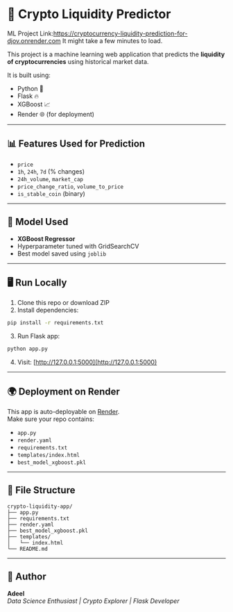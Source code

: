 # 🚀 Crypto Liquidity Predictor

ML Project
Link:https://cryptocurrency-liquidity-prediction-for-djov.onrender.com
It might take a few minutes to load.

This project is a machine learning web application that predicts the **liquidity of cryptocurrencies** using historical market data.

It is built using:
- Python 🐍
- Flask 🔥
- XGBoost 📈
- Render 🌐 (for deployment)

---

## 📊 Features Used for Prediction

- `price`
- `1h`, `24h`, `7d` (% changes)
- `24h_volume`, `market_cap`
- `price_change_ratio`, `volume_to_price`
- `is_stable_coin` (binary)

---

## 🧠 Model Used

- **XGBoost Regressor**
- Hyperparameter tuned with GridSearchCV
- Best model saved using `joblib`

---

## 🖥️ Run Locally

1. Clone this repo or download ZIP
2. Install dependencies:
```bash
pip install -r requirements.txt
```
3. Run Flask app:
```bash
python app.py
```
4. Visit: [http://127.0.0.1:5000](http://127.0.0.1:5000)

---

## 🌍 Deployment on Render

This app is auto-deployable on [Render](https://render.com).  
Make sure your repo contains:
- `app.py`
- `render.yaml`
- `requirements.txt`
- `templates/index.html`
- `best_model_xgboost.pkl`

---

## 📂 File Structure

```
crypto-liquidity-app/
├── app.py
├── requirements.txt
├── render.yaml
├── best_model_xgboost.pkl
├── templates/
│   └── index.html
└── README.md
```

---

## 👤 Author
**Adeel**  
_Data Science Enthusiast | Crypto Explorer | Flask Developer_

